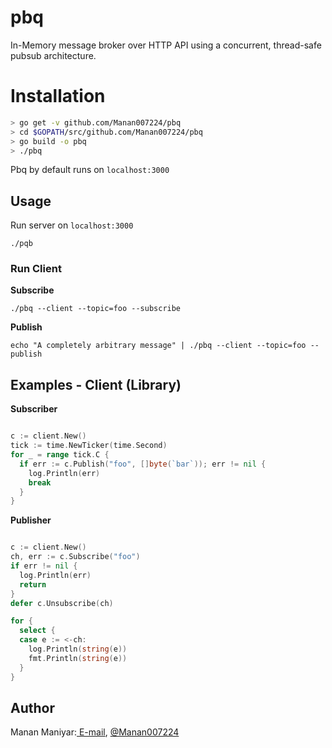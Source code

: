 # pbq 
In-Memory message broker over HTTP API using a concurrent, thread-safe pubsub architecture.

# Installation
```sh
> go get -v github.com/Manan007224/pbq
> cd $GOPATH/src/github.com/Manan007224/pbq
> go build -o pbq
> ./pbq
```
Pbq by default runs on `localhost:3000`

## Usage

Run server on `localhost:3000`
```shell
./pqb
```
### Run Client

**Subscribe**
```shell
./pbq --client --topic=foo --subscribe 
```

**Publish**
```
echo "A completely arbitrary message" | ./pbq --client --topic=foo --publish
```

## Examples - Client (Library)
**Subscriber**

```go 

c := client.New()
tick := time.NewTicker(time.Second)
for _ = range tick.C {
  if err := c.Publish("foo", []byte(`bar`)); err != nil {
    log.Println(err)
    break
  }
}
```


**Publisher**

```go

c := client.New()
ch, err := c.Subscribe("foo")
if err != nil {
  log.Println(err)
  return
}
defer c.Unsubscribe(ch)

for {
  select {
  case e := <-ch:
    log.Println(string(e))
    fmt.Println(string(e))
  }
}
```  


## Author

Manan Maniyar:[ E-mail](mailto:maniyarmanan1996@gmail.com), [@Manan007224](https://www.github.com/Manan007224)
